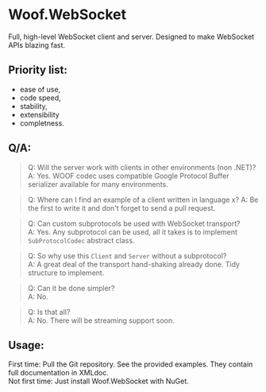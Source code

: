 # Woof.WebSocket

Full, high-level WebSocket client and server.
Designed to make WebSocket APIs blazing fast.

## Priority list:
- ease of use,
- code speed,
- stability,
- extensibility
- completness.

## Q/A:

> Q: Will the server work with clients in other environments (non .NET)?<br/>
> A: Yes. WOOF codec uses compatible Google Protocol Buffer serializer available for many environments.

> Q: Where can I find an example of a client written in language x?
> A: Be the first to write it and don't forget to send a pull request.

> Q: Can custom subprotocols be used with WebSocket transport?<br/>
> A: Yes. Any subprotocol can be used, all it takes is to implement `SubProtocolCodec` abstract class.

> Q: So why use this `Client` and `Server` without a subprotocol?<br/>
> A: A great deal of the transport hand-shaking already done. Tidy structure to implement.

> Q: Can it be done simpler?<br/>
> A: No.

> Q: Is that all?<br/>
> A: No. There will be streaming support soon.

## Usage:

First time: Pull the Git repository. See the provided examples. They contain full documentation in XMLdoc.<br/>
Not first time: Just install Woof.WebSocket with NuGet.
